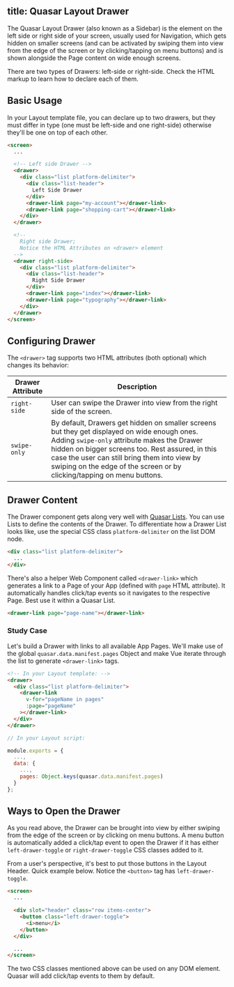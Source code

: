 title: Quasar Layout Drawer
---
The Quasar Layout Drawer (also known as a Sidebar) is the element on the left side or right side of your screen, usually used for Navigation, which gets hidden on smaller screens (and can be activated by swiping them into view from the edge of the screen or by clicking/tapping on menu buttons) and is shown alongside the Page content on wide enough screens.

There are two types of Drawers: left-side or right-side. Check the HTML markup to learn how to declare each of them.

<input type="hidden" data-fullpage-demo="layout-drawer">

## Basic Usage
In your Layout template file, you can declare up to two drawers, but they must differ in type (one must be left-side and one right-side) otherwise they'll be one on top of each other.

``` html
<screen>
  ...

  <!-- Left side Drawer -->
  <drawer>
    <div class="list platform-delimiter">
      <div class="list-header">
        Left Side Drawer
      </div>
      <drawer-link page="my-account"></drawer-link>
      <drawer-link page="shopping-cart"></drawer-link>
    </div>
  </drawer>

  <!--
    Right side Drawer;
    Notice the HTML Attributes on <drawer> element
  -->
  <drawer right-side>
    <div class="list platform-delimiter">
      <div class="list-header">
        Right Side Drawer
      </div>
      <drawer-link page="index"></drawer-link>
      <drawer-link page="typography"></drawer-link>
    </div>
  </drawer>
</screen>
```

## Configuring Drawer
The `<drawer>` tag supports two HTML attributes (both optional) which changes its behavior:

| Drawer Attribute | Description |
| --- | --- |
| `right-side` | User can swipe the Drawer into view from the right side of the screen. |
| `swipe-only` | By default, Drawers get hidden on smaller screens but they get displayed on wide enough ones. Adding `swipe-only` attribute makes the Drawer hidden on bigger screens too. Rest assured, in this case the user can still bring them into view by swiping on the edge of the screen or by clicking/tapping on menu buttons. |

## Drawer Content
The Drawer component gets along very well with [Quasar Lists](/components/list.html). You can use Lists to define the contents of the Drawer. To differentiate how a Drawer List looks like, use the special CSS class `platform-delimiter` on the list DOM node.

``` html
<div class="list platform-delimiter">
  ...
</div>
```

There's also a helper Web Component called `<drawer-link>` which generates a link to a Page of your App (defined with `page` HTML attribute). It automatically handles click/tap events so it navigates to the respective Page. Best use it within a Quasar List.

``` html
<drawer-link page="page-name"></drawer-link>
```

### Study Case
Let's build a Drawer with links to all available App Pages. We'll make use of the global `quasar.data.manifest.pages` Object and make Vue iterate through the list to generate `<drawer-link>` tags.

``` html
<!-- In your Layout template: -->
<drawer>
  <div class="list platform-delimiter">
    <drawer-link
      v-for="pageName in pages"
      :page="pageName"
    ></drawer-link>
  </div>
</drawer>
```

``` js
// In your Layout script:

module.exports = {
  ...,
  data: {
    ...,
    pages: Object.keys(quasar.data.manifest.pages)
  }
};
```

## Ways to Open the Drawer
As you read above, the Drawer can be brought into view by either swiping from the edge of the screen or by clicking on menu buttons. A menu button is automatically added a click/tap event to open the Drawer if it has either `left-drawer-toggle` or `right-drawer-toggle` CSS classes added to it.

From a user's perspective, it's best to put those buttons in the Layout Header. Quick example below. Notice the `<button>` tag has `left-drawer-toggle`.
``` html
<screen>
  ...

  <div slot="header" class="row items-center">
    <button class="left-drawer-toggle">
      <i>menu</i>
    </button>
  </div>

  ...
</screen>
```

The two CSS classes mentioned above can be used on any DOM element. Quasar will add click/tap events to them by default.
